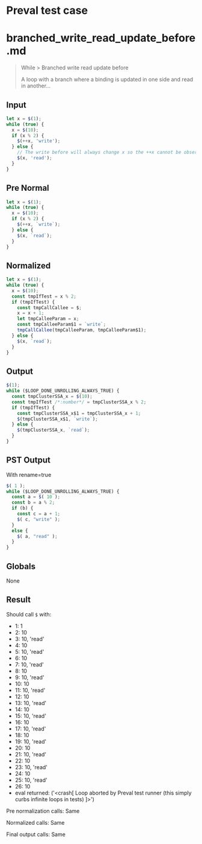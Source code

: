 # Preval test case

# branched_write_read_update_before.md

> While > Branched write read update before
>
> A loop with a branch where a binding is updated in one side and read in another...

## Input

`````js filename=intro
let x = $(1);
while (true) {
  x = $(10);
  if (x % 2) {
    $(++x, 'write');
  } else {
    // The write before will always change x so the ++x cannot be observed here
    $(x, 'read');
  }
}
`````

## Pre Normal


`````js filename=intro
let x = $(1);
while (true) {
  x = $(10);
  if (x % 2) {
    $(++x, `write`);
  } else {
    $(x, `read`);
  }
}
`````

## Normalized


`````js filename=intro
let x = $(1);
while (true) {
  x = $(10);
  const tmpIfTest = x % 2;
  if (tmpIfTest) {
    const tmpCallCallee = $;
    x = x + 1;
    let tmpCalleeParam = x;
    const tmpCalleeParam$1 = `write`;
    tmpCallCallee(tmpCalleeParam, tmpCalleeParam$1);
  } else {
    $(x, `read`);
  }
}
`````

## Output


`````js filename=intro
$(1);
while ($LOOP_DONE_UNROLLING_ALWAYS_TRUE) {
  const tmpClusterSSA_x = $(10);
  const tmpIfTest /*:number*/ = tmpClusterSSA_x % 2;
  if (tmpIfTest) {
    const tmpClusterSSA_x$1 = tmpClusterSSA_x + 1;
    $(tmpClusterSSA_x$1, `write`);
  } else {
    $(tmpClusterSSA_x, `read`);
  }
}
`````

## PST Output

With rename=true

`````js filename=intro
$( 1 );
while ($LOOP_DONE_UNROLLING_ALWAYS_TRUE) {
  const a = $( 10 );
  const b = a % 2;
  if (b) {
    const c = a + 1;
    $( c, "write" );
  }
  else {
    $( a, "read" );
  }
}
`````

## Globals

None

## Result

Should call `$` with:
 - 1: 1
 - 2: 10
 - 3: 10, 'read'
 - 4: 10
 - 5: 10, 'read'
 - 6: 10
 - 7: 10, 'read'
 - 8: 10
 - 9: 10, 'read'
 - 10: 10
 - 11: 10, 'read'
 - 12: 10
 - 13: 10, 'read'
 - 14: 10
 - 15: 10, 'read'
 - 16: 10
 - 17: 10, 'read'
 - 18: 10
 - 19: 10, 'read'
 - 20: 10
 - 21: 10, 'read'
 - 22: 10
 - 23: 10, 'read'
 - 24: 10
 - 25: 10, 'read'
 - 26: 10
 - eval returned: ('<crash[ Loop aborted by Preval test runner (this simply curbs infinite loops in tests) ]>')

Pre normalization calls: Same

Normalized calls: Same

Final output calls: Same
